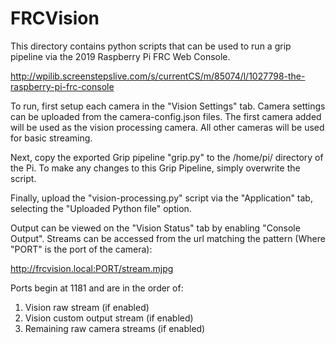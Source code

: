 # FRCVision
This directory contains python scripts that can be used to run a grip pipeline via the 2019 Raspberry Pi FRC Web Console.

http://wpilib.screenstepslive.com/s/currentCS/m/85074/l/1027798-the-raspberry-pi-frc-console

To run, first setup each camera in the "Vision Settings" tab.  Camera settings can be uploaded from the camera-config.json files.  The first camera added will be used as the vision processing camera.  All other cameras will be used for basic streaming.

Next, copy the exported Grip pipeline "grip.py" to the /home/pi/ directory of the Pi. To make any changes to this Grip Pipeline, simply overwrite the script.

Finally, upload the "vision-processing.py" script via the "Application" tab, selecting the "Uploaded Python file" option.

Output can be viewed on the "Vision Status" tab by enabling "Console Output".  Streams can be accessed from the url matching the pattern (Where "PORT" is the port of the camera):

http://frcvision.local:PORT/stream.mjpg

Ports begin at 1181 and are in the order of:

1. Vision raw stream (if enabled)
2. Vision custom output stream (if enabled)
3. Remaining raw camera streams (if enabled)
